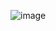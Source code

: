 ![image](https://github.com/Harshal141/PlacementNotification/assets/91362856/56613aa1-9ca7-4f67-81a7-b15b606706ca)
